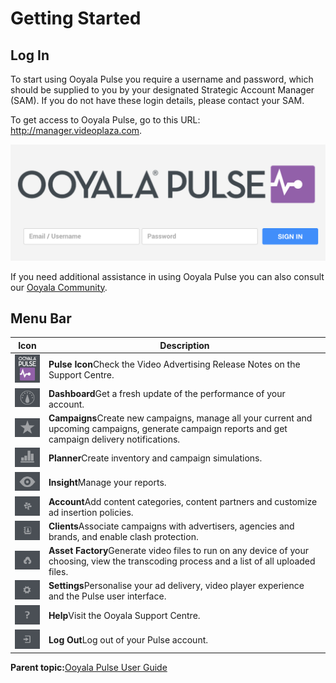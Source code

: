 # Getting Started

## Log In

To start using Ooyala Pulse you require a username and password, which should be supplied to you by your designated Strategic Account Manager \(SAM\). If you do not have these login details, please contact your SAM.

To get access to Ooyala Pulse, go to this URL: http://manager.videoplaza.com.

![Ooyala Pulse Login Screen](../image/pulse_login.png)

If you need additional assistance in using Ooyala Pulse you can also consult our [Ooyala Community](http://community.ooyala.com/).

## Menu Bar

|Icon|Description|
|----|-----------|
|![Ooyala Pulse icon](../image/pulse_ooyala_pulse_icon.png)|**Pulse Icon**Check the Video Advertising Release Notes on the Support Centre.|
|![Pulse Dashboard icon](../image/pulse_dashboard_icon.png)|**Dashboard**Get a fresh update of the performance of your account.|
|![Pulse Campaign icon](../image/pulse_campaigns_icon.png)|**Campaigns**Create new campaigns, manage all your current and upcoming campaigns, generate campaign reports and get campaign delivery notifications.|
|![Pulse Planner icon](../image/pulse_planner_icon.png)|**Planner**Create inventory and campaign simulations.|
|![Pulse Insight icon](../image/pulse_insight_icon.png)|**Insight**Manage your reports.|
|![Pulse Account icon](../image/pulse_account_icon.png)|**Account**Add content categories, content partners and customize ad insertion policies.|
|![Pulse Clients icon](../image/pulse_clients_icon.png)|**Clients**Associate campaigns with advertisers, agencies and brands, and enable clash protection.|
|![Pulse Asset Factory icon](../image/pulse_asset_factory_icon.png)|**Asset Factory**Generate video files to run on any device of your choosing, view the transcoding process and a list of all uploaded files.|
|![Pulse Settings icon](../image/pulse_settings_icon.png)|**Settings**Personalise your ad delivery, video player experience and the Pulse user interface.|
|![Pulse Help icon](../image/pulse_help_icon.png)|**Help**Visit the Ooyala Support Centre.|
|![Pulse Log out icon](../image/pulse_logout_icon.png)|**Log Out**Log out of your Pulse account.|

**Parent topic:**[Ooyala Pulse User Guide](introduction.md)

